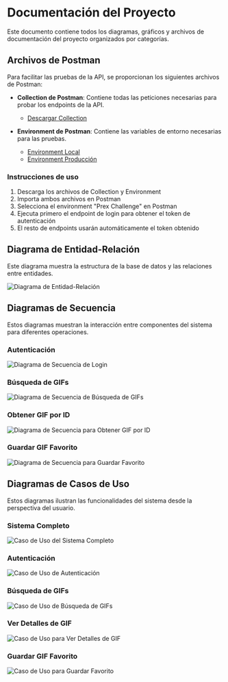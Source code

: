 # Documentación del Proyecto

Este documento contiene todos los diagramas, gráficos y archivos de documentación del proyecto organizados por categorías.

## Archivos de Postman

Para facilitar las pruebas de la API, se proporcionan los siguientes archivos de Postman:

- **Collection de Postman**: Contiene todas las peticiones necesarias para probar los endpoints de la API.
  - [Descargar Collection](postman/PrexChallenge.postman_collection.json)

- **Environment de Postman**: Contiene las variables de entorno necesarias para las pruebas.
  - [Environment Local](postman/Prex%20Challenge%20(local).postman_environment.json)
  - [Environment Producción](postman/Prex%20Challenge%20(production).postman_environment.json)

### Instrucciones de uso

1. Descarga los archivos de Collection y Environment
2. Importa ambos archivos en Postman
3. Selecciona el environment "Prex Challenge" en Postman
4. Ejecuta primero el endpoint de login para obtener el token de autenticación
5. El resto de endpoints usarán automáticamente el token obtenido

## Diagrama de Entidad-Relación

Este diagrama muestra la estructura de la base de datos y las relaciones entre entidades.

![Diagrama de Entidad-Relación](diagrams/entity_relationship/er_diagram.png)

## Diagramas de Secuencia

Estos diagramas muestran la interacción entre componentes del sistema para diferentes operaciones.

### Autenticación

![Diagrama de Secuencia de Login](diagrams/sequence/login_sequence.png)

### Búsqueda de GIFs

![Diagrama de Secuencia de Búsqueda de GIFs](diagrams/sequence/search_gifs_sequence.png)

### Obtener GIF por ID

![Diagrama de Secuencia para Obtener GIF por ID](diagrams/sequence/get_gif_by_id_sequence.png)

### Guardar GIF Favorito

![Diagrama de Secuencia para Guardar Favorito](diagrams/sequence/store_favorite_sequence.png)

## Diagramas de Casos de Uso

Estos diagramas ilustran las funcionalidades del sistema desde la perspectiva del usuario.

### Sistema Completo

![Caso de Uso del Sistema Completo](diagrams/use_cases/UC0_complete_system_use_case.png)

### Autenticación

![Caso de Uso de Autenticación](diagrams/use_cases/UC1_authentication_use_case.png)

### Búsqueda de GIFs

![Caso de Uso de Búsqueda de GIFs](diagrams/use_cases/UC2_search_gifs_use_case.png)

### Ver Detalles de GIF

![Caso de Uso para Ver Detalles de GIF](diagrams/use_cases/UC3_view_gif_details_use_case.png)

### Guardar GIF Favorito

![Caso de Uso para Guardar Favorito](diagrams/use_cases/UC4_save_favorite_use_case.png)
